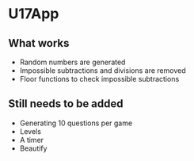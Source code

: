 # U17App

## What works
* Random numbers are generated
* Impossible subtractions and divisions are removed
* Floor functions to check impossible subtractions

## Still needs to be added
* Generating 10 questions per game
* Levels
* A timer
* Beautify